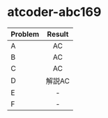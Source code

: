 # atcoder-abc169

| Problem | Result |
| :--- | :---: |
| A | AC |
| B | AC |
| C | AC |
| D | 解説AC |
| E | - |
| F | - |
